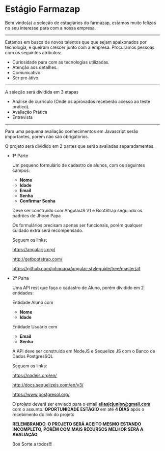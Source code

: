 # Estágio Farmazap

Bem vindo(a) a seleção de estágiários do farmazap, estamos muito felizes no seu interesse para com a nossa empresa.

---

Estamos em busca de novos talentos que que sejam apaixonados por tecnologia, e queiram crescer junto com a empresa.
Procuramos pessoas com os seguintes atributos:

- Curiosidade para com as tecnologias utilizadas.
- Atenção aos detalhes. 
- Comunicativo.
- Ser pro átivo.

---
A seleção será dividida em 3 etapas

- Análise de currículo (Onde os aprovados receberão acesso ao teste prático).
- Avaliação Prática
- Entrevista 

---

Para uma pequena avaliação conhecimentos em Javascript serão importantes, porém não são obrigatórios.

O projeto será dividido em 2 partes que serão avaliadas separadamentes.

- 1ª Parte

  Um pequeno formulário de cadastro de alunos, com os seguintes campos:
  
  - **Nome**
  - **Idade**
  - **Email**
  - **Senha**
  - **Confirmar Senha**
  
  
  Deve ser construido com AngularJS V1 e BootStrap seguindo os padrões de Jhoon Papa
  
  Os formulários precisam apenas ser funcionais, porém qualquer cuidado extra será recompensado.
  
  Seguem os links:
  
  https://angularjs.org/
  
  http://getbootstrap.com/
  
  https://github.com/johnpapa/angular-styleguide/tree/master/a1

- 2ª Parte
  
  Uma API rest que faça o cadastro de Aluno, porém dividido em 2 entidades:
  
  Entidade Aluno com
  
  - **Nome**
  - **Idade**
  
  Entidade Usuário com
  
  - **Email**
  - **Senha**
  
  A API deve ser construida em NodeJS e Sequelize JS com o Banco de Dados PostgresSQL
  
  Seguem os links:
  
  https://nodejs.org/en/
  
  http://docs.sequelizejs.com/en/v3/
  
  https://www.postgresql.org/
  
  O projeto deverá ser enviado para o email **eliasjcjunior@gmail.com** com o assunto: **OPORTUNIDADE ESTÁGIO** em até **4 DIAS** após o   recebimento do link do projeto
  
  **RELEMBRANDO, O PROJETO SERÁ ACEITO MESMO ESTANDO INCOMPLETO, PORÉM COM MAIS RECURSOS MELHOR SERÁ A AVALIAÇÃO**
  
  Boa Sorte a todos!!!


